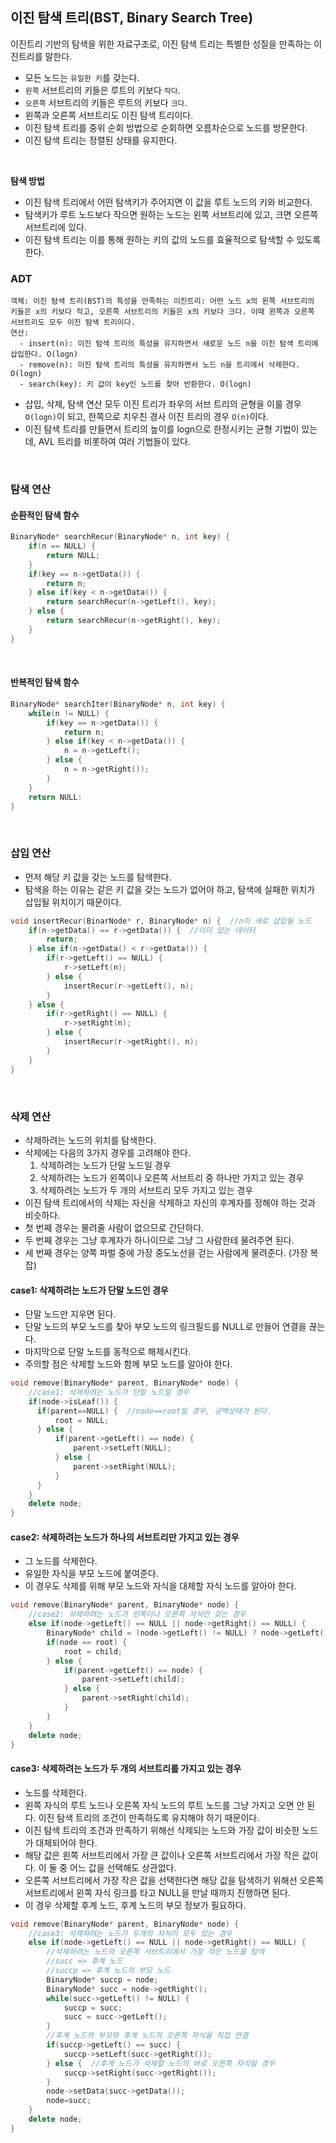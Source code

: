 ## 이진 탐색 트리(BST, Binary Search Tree)
이진트리 기반의 탐색을 위한 자료구조로, 이진 탐색 트리는 특별한 성질을 만족하는 이진트리를 말한다.
* 모든 노드는 `유일한 키`를 갖는다.
* `왼쪽` 서브트리의 키들은 루트의 키보다 `작다`.
* `오른쪽` 서브트리의 키들은 루트의 키보다 `크다`.
* 왼쪽과 오른쪽 서브트리도 이진 탐색 트리이다.
* 이진 탐색 트리를 중위 순회 방법으로 순회하면 오름차순으로 노드를 방문한다.
* 이진 탐색 트리는 정렬된 상태를 유지한다. 
</br>

**탐색 방법**
* 이진 탐색 트리에서 어떤 탐색키가 주어지면 이 값을 루트 노드의 키와 비교한다.
* 탐색키가 루트 노드보다 작으면 원하는 노드는 왼쪽 서브트리에 있고, 크면 오른쪽 서브트리에 있다.
* 이진 탐색 트리는 이를 통해 원하는 키의 값의 노드를 효율적으로 탐색할 수 있도록 한다.

### ADT
```
객체: 이진 탐색 트리(BST)의 특성을 만족하는 이진트리: 어떤 노드 x의 왼쪽 서브트리의 키들은 x의 키보다 작고, 오른쪽 서브트리의 키들은 x의 키보다 크다. 이때 왼쪽과 오른쪽 서브트리도 모두 이진 탐색 트리이다.
연산:
  - insert(n): 이진 탐색 트리의 특성을 유지하면서 새로운 노드 n을 이진 탐색 트리에 삽입한다. O(logn)
  - remove(n): 이진 탐색 트리의 특성을 유지하면서 노드 n을 트리에서 삭제한다. O(logn)
  - search(key): 키 값이 key인 노드를 찾아 반환한다. O(logn)
```
* 삽입, 삭제, 탐색 연산 모두 이진 트리가 좌우의 서브 트리의 균형을 이룰 경우 `O(logn)`이 되고, 한쪽으로 치우친 경사 이진 트리의 경우 `O(n)`이다.
* 이진 탐색 트리를 만들면서 트리의 높이를 logn으로 한정시키는 균형 기법이 있는데, AVL 트리를 비롯하여 여러 기법들이 있다. 
</br>

### 탐색 연산
#### 순환적인 탐색 함수
```C++
BinaryNode* searchRecur(BinaryNode* n, int key) {
    if(n == NULL) {
        return NULL;
    }
    if(key == n->getData()) {
        return n;
    } else if(key < n->getData()) {
        return searchRecur(n->getLeft(), key);
    } else {
        return searchRecur(n->getRight(), key);
    }
}
```
</br>

#### 반복적인 탐색 함수
```C++
BinaryNode* searchIter(BinaryNode* n, int key) {
    while(n != NULL) {
        if(key == n->getData()) {
            return n;
        } else if(key < n->getData()) {
            n = n->getLeft();
        } else {
            n = n->getRight());
        }
    }
    return NULL:
}
```
</br>

### 삽입 연산
* 먼저 해당 키 값을 갖는 노드를 탐색한다.
* 탐색을 하는 이유는 같은 키 값을 갖는 노드가 없어야 하고, 탐색에 실패한 위치가 삽입될 위치이기 때문이다.
```C++
void insertRecur(BinarNode* r, BinaryNode* n) {  //n이 새로 삽입될 노드
    if(n->getData() == r->getData()) {  //이미 있는 데이터
        return;
    } else if(n->getData() < r->getData()) {
        if(r->getLeft() == NULL) {
            r->setLeft(n);
        } else {
            insertRecur(r->getLeft(), n);
        }
    } else {
        if(r->getRight() == NULL) {
            r->setRight(n);
        } else {
            insertRecur(r->getRight(), n);
        }
    }
}
```
</br>

### 삭제 연산
* 삭제하려는 노드의 위치를 탐색한다.
* 삭제에는 다음의 3가지 경우를 고려해야 한다.
  1. 삭제하려는 노드가 단말 노드일 경우
  2. 삭제하려는 노드가 왼쪽이나 오른쪽 서브트리 중 하나만 가지고 있는 경우
  3. 삭제하려는 노드가 두 개의 서브트리 모두 가지고 있는 경우
* 이진 탐색 트리에서의 삭제는 자신을 삭제하고 자신의 후계자를 정해야 하는 것과 비슷하다.
* 첫 번째 경우는 물려줄 사람이 없으므로 간단하다.
* 두 번째 경우는 그냥 후계자가 하나이므로 그냥 그 사람한테 물려주면 된다.
* 세 번째 경우는 양쪽 파벌 중에 가장 중도노선을 걷는 사람에게 물려준다. (가장 복잡)

#### case1: 삭제하려는 노드가 단말 노드인 경우
* 단말 노드만 지우면 된다.
* 단말 노드의 부모 노드를 찾아 부모 노드의 링크필드를 NULL로 만들어 연결을 끊는다.
* 마지막으로 단말 노드를 동적으로 해제시킨다.
* 주의할 점은 삭제할 노드와 함께 부모 노드를 알아야 한다.
```C++
void remove(BinaryNode* parent, BinaryNode* node) {
    //case1: 삭제하려는 노드가 단말 노드일 경우
    if(node->isLeaf()) {
      if(parent==NULL) {  //node==root일 경우, 공백상태가 된다. 
          root = NULL;
      } else {
          if(parent->getLeft() == node) {
              parent->setLeft(NULL);
          } else {
              parent->setRight(NULL);
          }
      }
    }
    delete node;
}
```

#### case2: 삭제하려는 노드가 하나의 서브트리만 가지고 있는 경우
* 그 노드를 삭제한다.
* 유일한 자식을 부모 노드에 붙여준다.
* 이 경우도 삭제를 위해 부모 노드와 자식을 대체할 자식 노드를 알아야 한다.
```C++
void remove(BinaryNode* parent, BinaryNode* node) {
    //case2: 삭제하려는 노드가 왼쪽이나 오른쪽 자식만 갖는 경우
    else if(node->getLeft() == NULL || node->getRight() == NULL) {
        BinaryNode* child = (node->getLeft() != NULL) ? node->getLeft() : node->getRight();
        if(node == root) {
            root = child;
        } else {
            if(parent->getLeft() == node) {
                parent->setLeft(child);
            } else {
                parent->setRight(child);
            }
        }
    }
    delete node;
}
```
#### case3: 삭제하려는 노드가 두 개의 서브트리를 가지고 있는 경우
* 노드를 삭제한다.
* 왼쪽 자식의 루트 노드나 오른쪽 자식 노드의 루트 노드를 그냥 가지고 오면 안 된다. 이진 탐색 트리의 조건이 만족하도록 유지해야 하기 때문이다.
* 이진 탐색 트리의 조건과 만족하기 위해선 삭제되는 노드와 가장 값이 비슷한 노드가 대체되어야 한다.
* 해당 값은 왼쪽 서브트리에서 가장 큰 값이나 오른쪽 서브트리에서 가장 작은 값이다. 이 둘 중 어느 값을 선택해도 상관없다.
* 오른쪽 서브트리에서 가장 작은 값을 선택한다면 해당 값을 탐색하기 위해선 오른쪽 서브트리에서 왼쪽 자식 링크를 타고 NULL을 만날 때까지 진행하면 된다.
* 이 경우 삭제할 후계 노드, 후계 노드의 부모 정보가 필요하다.
```C++
void remove(BinaryNode* parent, BinaryNode* node) {
    //case3: 삭제하려는 노드가 두개의 자식이 모두 있는 경우
    else if(node->getLeft() == NULL || node->getRight() == NULL) {
        //삭제하려는 노드의 오른쪽 서브트리에서 가장 작은 노드를 탐색
        //succ => 후계 노드
        //succp => 후계 노드의 부모 노드
        BinaryNode* succp = node;
        BinaryNode* succ = node->getRight();
        while(succ->getLeft() != NULL) {
            succp = succ;
            succ = succ->getLeft();
        }
        //후계 노드의 부모와 후계 노드의 오른쪽 자식을 직접 연결
        if(succp->getLeft() == succ) {
            succp->setLeft(succ->getRight());
        } else {  //후계 노드가 삭제할 노드의 바로 오른쪽 자식일 경우
            succp->setRight(succ->getRight());
        }
        node->setData(succ->getData());
        node=succ;
    }
    delete node;
}
```


  
